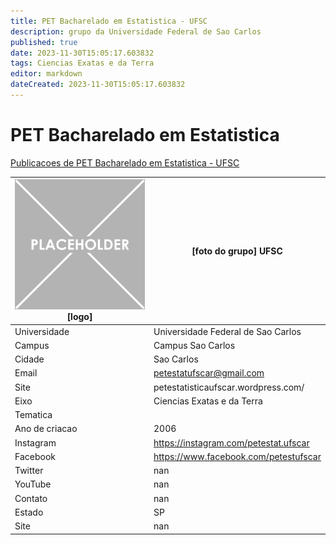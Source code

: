 ```yaml
---
title: PET Bacharelado em Estatistica - UFSC
description: grupo da Universidade Federal de Sao Carlos
published: true
date: 2023-11-30T15:05:17.603832
tags: Ciencias Exatas e da Terra
editor: markdown
dateCreated: 2023-11-30T15:05:17.603832
---
```


# PET Bacharelado em Estatistica

[Publicacoes de PET Bacharelado em Estatistica - UFSC](/atividade/202PETBachareladoemEstatisticaUFSC/feed)

| ![placeholder.png](/placeholder.png) [logo] | [foto do grupo] UFSC         |
| ------------------------------------------- | ------------------------------------------------- |
| Universidade                                | Universidade Federal de Sao Carlos      |
| Campus                                      | Campus Sao Carlos            |
| Cidade                                      | Sao Carlos             |
| Email                                       | petestatufscar@gmail.com             |
| Site                                        | petestatisticaufscar.wordpress.com/              |
| Eixo                                        | Ciencias Exatas e da Terra              |
| Tematica                                    |           |
| Ano de criacao                              | 2006        |
| Instagram                                   | https://instagram.com/petestat.ufscar         |
| Facebook                                    | https://www.facebook.com/petestufscar          |
| Twitter                                     | nan           |
| YouTube                                     | nan           |
| Contato                                     | nan         |
| Estado                                      |  SP            |
| Site                                        | nan |
